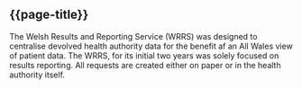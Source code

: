 ## {{page-title}}
The Welsh Results and Reporting Service (WRRS) was designed to centralise devolved health authority data for the benefit af an All Wales view of patient data. The WRRS, for its initial two years was solely focused on results reporting. All requests are created either on paper or in the health authority itself.

